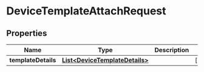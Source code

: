 

# DeviceTemplateAttachRequest


## Properties

Name | Type | Description | Notes
------------ | ------------- | ------------- | -------------
**templateDetails** | [**List&lt;DeviceTemplateDetails&gt;**](DeviceTemplateDetails.md) |  |  [optional]



